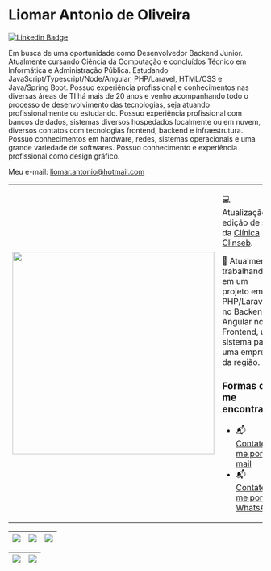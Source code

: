 <h1> Liomar Antonio de Oliveira </h1>

[![Linkedin Badge](https://img.shields.io/badge/-Linkedin-blue?style=for-the-badge&logo=Linkedin&logoColor=white&link=https://github.com/liomaroliveira)](https://www.linkedin.com/in/liomarbr/)

Em busca de uma oportunidade como Desenvolvedor Backend Junior. Atualmente cursando Ciência da Computação e concluídos Técnico em Informática e Administração Pública.
Estudando JavaScript/Typescript/Node/Angular, PHP/Laravel, HTML/CSS e Java/Spring Boot.
Possuo experiência profissional e conhecimentos nas diversas áreas de TI há mais de 20 anos e venho acompanhando todo o processo de desenvolvimento das tecnologias, seja atuando profissionalmente ou estudando.
Possuo experiência profissional com bancos de dados, sistemas diversos hospedados localmente ou em nuvem, diversos contatos com tecnologias frontend, backend e infraestrutura.
Possuo conhecimentos em hardware, redes, sistemas operacionais e uma grande variedade de softwares. 
Possuo conhecimento e experiência profissional como design gráfico.

Meu e-mail: liomar.antonio@hotmail.com

<table border="0" cellspacing="0" cellpadding="0">
  <tr>
    <td style="border: 0";>
      <img width="400" src="https://media.istockphoto.com/id/1470350238/pt/vetorial/software-developer-working-with-computers.jpg?s=2048x2048&w=is&k=20&c=kv0_5b-ty_9Lwr1k07yV3W4lPADQwYIFmYix0Shp7S8=" />
    </td>
    <td style="border: 0";>
      <p>
        💻 Atualização e edição de site da <a href="https://clinseb.com.br/">Clínica Clinseb<a/>.
      </p>
      <p>
        🌙 Atualmente trabalhando em um projeto em PHP/Laravel no Backend e Angular no Frontend, um sistema para uma empresa da região.
      </p>
      <h3>Formas de me encontrar:</h3>
      <ul>
        <li>
          📬 <a href=mailto:liomar.antonio@hotmail.com>Contate-me por e-mail</a>
        </li>
        <li>
          📬 <a href=https://api.whatsapp.com/send?phone=5574991965084&text=Ol%C3%A1!%20Vim%20atrav%C3%A9s%20do%20GitHub.%20>Contate-me por WhatsApp</a>
        </li>
      </ul>
    </td>
  </tr>
</table>

| ![](http://github-profile-summary-cards.vercel.app/api/cards/stats?username=arthurspk&theme=nord_dark) | ![](http://github-profile-summary-cards.vercel.app/api/cards/repos-per-language?username=arthurspk&hide=Html&theme=nord_dark) | ![](http://github-profile-summary-cards.vercel.app/api/cards/most-commit-language?username=arthurspk&theme=nord_dark) |
| :-: | :-: | :-: |

| ![](http://github-profile-summary-cards.vercel.app/api/cards/profile-details?username=arthurspk&theme=nord_dark) | ![](https://github-readme-streak-stats.herokuapp.com/?user=arthurspk&hide_border=true&date_format=M%20j%5B%2C%20Y%5D&background=2D3742&stroke=2D3742&ring=6bbbca&fire=6bbbca&currStreakNum=fff&sideNums=6bbbca&currStreakLabel=6bbbca&sideLabels=fff&dates=fff) |
| :-: | :-: |
